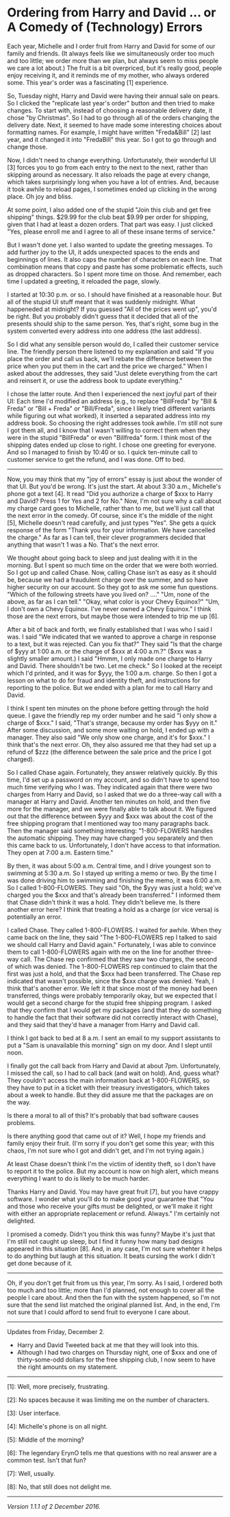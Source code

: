 Ordering from Harry and David ... or A Comedy of (Technology) Errors
====================================================================

Each year, Michelle and I order fruit from Harry and David for some of
our family and friends.  (It always feels like we simultaneously order too
much and too little; we order more than we plan, but always seem to
miss people we care a lot about.)  The fruit is a bit overpriced, but
it's really good, people enjoy receiving it, and it reminds me of my
mother, who always ordered some.  This year's order was a fascinating
[1] experience.

So, Tuesday night, Harry and David were having their annual sale on pears.
So I clicked the "replicate last year's order" button and then tried to
make changes.  To start with, instead of choosing a reasonable delivery
date, it chose "by Christmas".  So I had to go through all of the
orders changing the delivery date.  Next, it seemed to have made some
interesting choices about formatting names.  For example, I might have
written "Freda&Bill" [2] last year, and it changed it into "FredaBill"
this year.  So I got to go through and change those.

Now, I didn't need to change everything.  Unfortunately, their wonderful
UI [3] forces you to go from each entry to the next to the next, rather
than skipping around as necessary.  It also reloads the page at every
change, which takes surprisingly long when you have a lot of entries.
And, because it took awhile to reload pages, I sometimes ended up clicking
in the wrong place.  Oh joy and bliss.

At some point, I also added one of the stupid "Join this club and get
free shipping" things.  $29.99 for the club beat $9.99 per order for
shipping, given that I had at least a dozen orders.  That part was
easy.  I just clicked "Yes, please enroll me and I agree to all of
these insane terms of service."

But I wasn't done yet.  I also wanted to update the greeting messages.
To add further joy to the UI, it adds unexpected spaces to the ends and
beginnings of lines.  It also caps the number of characters on each line.
That combination means that copy and paste has some problematic effects,
such as dropped characters.  So I spent more time on those.  And remember,
each time I updated a greeting, it reloaded the page, slowly.

I started at 10:30 p.m. or so.  I should have finished at a reasonable
hour.  But all of the stupid UI stuff meant that it was suddenly midnight.
What happeneded at midnight?  If you guessed "All of the prices went up",
you'd be right.  But you probably didn't guess that it decided that all
of the presents should ship to the same person.  Yes, that's right, some
bug in the system converted every address into one address (the last address).

So I did what any sensible person would do, I called their customer
service line.  The friendly person there listened to my explanation and
said "If you place the order and call us back, we'll rebate the difference
between the price when you put them in the cart and the price we charged."
When I asked about the addresses, they said "Just delete everything from
the cart and reinsert it, or use the address book to update everything."

I chose the latter route.  And then I experienced the next joyful
part of their UI: Each time I'd modified an address (e.g., to replace
"BillFreda" by "Bill & Freda" or "Bill + Freda" or "Bill/Freda", since
I likely tried different variants while figuring out what worked),
it inserted a separated address into my address book.  So choosing the
right addresses took awhile.  I'm still not sure I got them all, and I
know that I wasn't willing to correct them when they were in the stupid
"BillFreda" or even "Billfreda" form.  I think most of the shipping
dates ended up close to right.  I chose one greeting for everyone.  And
so I managed to finish by 10:40 or so.  I quick ten-minute call to
customer service to get the refund, and I was done.  Off to bed.

---

Now, you may think that my "joy of errors" essay is just about the
wonder of that UI.  But you'd be wrong.  It's just the start.  At about
3:30 a.m., Michelle's phone got a text [4].  It read "Did you authorize
a charge of $xxx to Harry and David?  Press 1 for Yes and 2 for No."
Now, I'm not sure why a call about my charge card goes to Michelle,
rather than to me, but we'll just call that the next error in the comedy.
Of course, since it's the middle of the night [5], Michelle doesn't
read carefully, and just types "Yes".  She gets a quick response of the
form "Thank you for your information.  We have cancelled the charge."
As far as I can tell, their clever programmers decided that anything
that wasn't 1 was a No. That's the next error.

We thought about going back to sleep and just dealing with it in the
morning.  But I spent so much time on the order that we were both worried.
So I got up and called Chase.  Now, calling Chase isn't as easy as it
should be, because we had a fraudulent charge over the summer, and so have
higher security on our account.  So they got to ask me some fun questions.
"Which of the following streets have you lived on? ...."  "Um, none of the
above, as far as I can tell."  "Okay, what color is your Chevy Equinox?"
"Um, I don't own a Chevy Equinox.  I've never owned a Chevy Equinox."
I think those are the next errors, but maybe those were intended to trip
me up [6].

After a bit of back and forth, we finally established that I was who I
said I was.  I said "We indicated that we wanted to approve a charge in
response to a text, but it was rejected.  Can you fix that?"  They said
"Is that the charge of $yyy at 1:00 a.m. or the charge of $xxx at 4:00
a.m.?"  ($xxx was a slightly smaller amount.)  I said "Hmmm, I only made
one charge to Harry and David.  There shouldn't be two.  Let me check."
So I looked at the receipt which I'd printed, and it was for $yyy, the
1:00 a.m. charge.  So then I got a lesson on what to do for fraud and
identity theft, and instructions for reporting to the police.  But we
ended with a plan for me to call Harry and David.  

I think I spent ten minutes on the phone before getting through the
hold queue.  I gave the friendly rep my order number and he said "I
only show a charge of $xxx."  I said, "That's strange, because my order
has $yyy on it."  After some discussion, and some more waiting on hold,
I ended up with a manager.  They also said "We only show one charge,
and it's for $xxx."  I think that's the next error.  Oh, they also
assured me that they had set up a refund of $zzz (the difference 
between the sale price and the price I got charged).

So I called Chase again.  Fortunately, they answer relatively quickly.
By this time, I'd set up a password on my account, and so didn't have
to spend too much time verifying who I was.  They indicated again that
there were two charges from Harry and David, so I asked that we do a
three-way call with a manager at Harry and David.  Another ten minutes
on hold, and then five more for the manager, and we were finally able
to talk about it.  We figured out that the difference between $yyy and
$xxx was about the cost of the free shipping program that I mentioned
way too many paragraphs back.  Then the manager said something interesting:
"1-800-FLOWERS handles the automatic shipping.  They may have charged
you separately and then this came back to us.  Unfortunately, I don't
have access to that information.  They open at 7:00 a.m. Eastern time."

By then, it was about 5:00 a.m. Central time, and I drive youngest
son to swimming at 5:30 a.m.  So I stayed up writing a memo or two.
By the time I was done driving him to swimming and finishing the memo,
it was 6:00 a.m.  So I called 1-800-FLOWERS.  They said "Oh, the $yyy
was just a hold; we've charged you the $xxx and that's already been
transferred."  I informed them that Chase didn't think it was a hold.
They didn't believe me.  Is there another error here?  I think that 
treating a hold as a charge (or vice versa) is potentially an error.

I called Chase.  They called 1-800-FLOWERS.  I waited for awhile.  When
they came back on the line, they said "The 1-800-FLOWERS rep I talked to
said we should call Harry and David again."  Fortunately, I was able to
convince them to call 1-800-FLOWERS again with me on the line for another
three-way call.  The Chase rep confirmed that they saw two charges, the
second of which was denied.  The 1-800-FLOWERS rep continued to claim
that the first was just a hold, and that the $xxx had been transferred.
The Chase rep indicated that wasn't possible, since the $xxx charge
was denied.  Yeah, I think that's another error.  We left it that since
most of the money had been transferred, things were probably temporarily
okay, but we expected that I would get a second charge for the stupid free
shipping program.  I asked that they confirm that I would get my packages
(and that they do something to handle the fact that their software did
not correctly interact with Chase), and they said that they'd have a
manager from Harry and David call.

I think I got back to bed at 8 a.m.  I sent an email to my support
assistants to put a "Sam is unavailable this morning" sign on my door.
And I slept until noon.

I finally got the call back from Harry and David at about 7pm.
Unfortunately, I missed the call, so I had to call back (and wait on
hold).  And, guess what?  They couldn't access the main information back
at 1-800-FLOWERS, so they have to put in a ticket with their treasury
investigators, which takes about a week to handle.  But they did assure
me that the packages are on the way.

Is there a moral to all of this?    It's probably that bad software
causes problems.

Is there anything good that came out of it?  Well, I hope my friends and
family enjoy their fruit.  (I'm sorry if you don't get some this year;
with this chaos, I'm not sure who I got and didn't get, and I'm not
trying again.)

At least Chase doesn't think I'm the victim of identity theft, so I
don't have to report it to the police.  But my account is now on high 
alert, which means everything I want to do is likely to be much harder.

Thanks Harry and David.  You may have great fruit [7], but you have crappy
software.  I wonder what you'll do to make good your guarantee that
"You and those who receive your gifts must be delighted, or we'll make it right with either an appropriate replacement or refund. Always."  I'm certainly
not delighted.

I promised a comedy.  Didn't you think this was funny?  Maybe it's just
that I'm still not caught up sleep, but I find it funny how many bad
designs appeared in this situation [8].  And, in any case, I'm not sure
whehter it helps to do anything but laugh at this situation.  It beats
cursing the work I didn't get done because of it.

---

Oh, if you don't get fruit from us this year, I'm sorry.  As I said, I
ordered both too much and too little; more than I'd planned, not enough
to cover all the people I care about.  And then the fun with the system
happened, so I'm not sure that the send list matched the original planned
list.  And, in the end, I'm not sure that I could afford to send fruit
to everyone I care about.

---

Updates from Friday, December 2.

* Harry and David Tweeted back at me that they will look into this.
* Although I had two charges on Thursday night, one of $xxx and one of
  thirty-some-odd dollars for the free shipping club, I now seem to
  have the right amounts on my statement.

---

[1]: Well, more precisely, frustrating.

[2]: No spaces because it was limiting me on the number of characters.

[3]: User interface.

[4]: Michelle's phone is on all night.

[5]: Middle of the morning?

[6]: The legendary ErynO tells me that questions with no real answer are
a common test.  Isn't that fun?

[7]: Well, usually.

[8]: No, that still does not delight me.

---

*Version 1.1.1 of 2 December 2016.*
